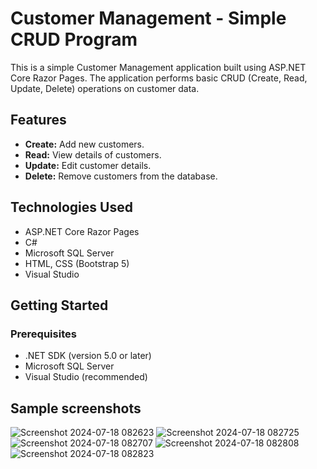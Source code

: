 # Customer Management - Simple CRUD Program

This is a simple Customer Management application built using ASP.NET Core Razor Pages. The application performs basic CRUD (Create, Read, Update, Delete) operations on customer data.

## Features

- **Create:** Add new customers.
- **Read:** View details of customers.
- **Update:** Edit customer details.
- **Delete:** Remove customers from the database.

## Technologies Used

- ASP.NET Core Razor Pages
- C#
- Microsoft SQL Server
- HTML, CSS (Bootstrap 5)
- Visual Studio

## Getting Started

### Prerequisites

- .NET SDK (version 5.0 or later)
- Microsoft SQL Server
- Visual Studio (recommended)

## Sample screenshots

![Screenshot 2024-07-18 082623](https://github.com/user-attachments/assets/3c9ca9ec-5c0c-4751-9c8d-db5fc7121372)
![Screenshot 2024-07-18 082725](https://github.com/user-attachments/assets/dedbc8ba-b5b2-4732-acce-2e4cf40480b6)
![Screenshot 2024-07-18 082707](https://github.com/user-attachments/assets/f742b527-0892-4746-8479-2a21e6345481)
![Screenshot 2024-07-18 082808](https://github.com/user-attachments/assets/540c695b-def1-4786-844f-c5936e116ccc)
![Screenshot 2024-07-18 082823](https://github.com/user-attachments/assets/bca66b3d-7007-4e80-a7df-03a2cd3273df)
